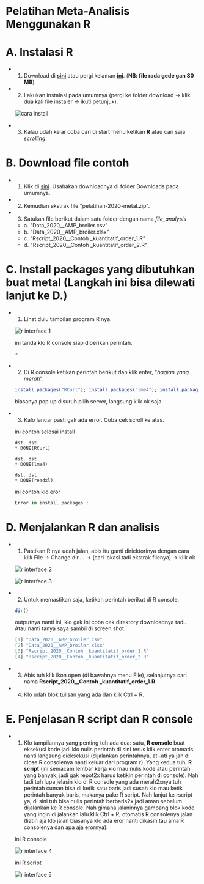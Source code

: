 # Pelatihan Meta-Analisis Menggunakan R

# A. Instalasi R
- 1. Download di [**sini**](https://cran.r-project.org/bin/windows/base/R-4.0.2-win.exe) atau pergi kelaman [**ini**](https://cran.r-project.org/bin/windows/base/). (**NB: file rada gede gan 80 MB**)
- 2. Lakukan instalasi pada umumnya (pergi ke folder download -> klik dua kali file instaler -> ikuti petunjuk).

   ![cara install](images/cara-install-r-windows.gif)

- 3. Kalau udah kelar coba cari di start menu ketikan **R** atau cari saja _scrolling_.

# B. Download file contoh
- 1. Klik di [sini](https://codeload.github.com/mohammad-miftakhus-sholikin/pelatihan-2020-metal/zip/master). Usahakan downloadnya di folder Downloads pada umumnya.
- 2. Kemudian ekstrak file "pelatihan-2020-metal.zip".
- 3. Satukan file berikut dalam satu folder dengan nama _file_analysis_
  - a. "Data_2020__AMP_broiler.csv" 
  - b. "Data_2020__AMP_broiler.xlsx"
  - c. "Rscript_2020__Contoh _kuantitatif_order_1.R"
  - d. "Rscript_2020__Contoh _kuantitatif_order_2.R"

# C. Install packages yang dibutuhkan buat metal (Langkah ini bisa dilewati lanjut ke D.)
- 1. Lihat dulu tampilan program R nya.

   ![r interface 1](images/rconsole1.png)

   ini tanda klo R console siap diberikan perintah.
   ```r
   >
   ```

- 2. Di R console ketikan perintah berikut dan klik enter, "*bagian yang merah*".
   ```r
   install.packages("RCurl"); install.packages("lme4"); install.packages("readxl")
   ```
   biasanya pop up disuruh pilih server, langsung klik ok saja.
- 3. Kalo lancar pasti gak ada error. Coba cek scroll ke atas.
   
   ini contoh selesai install
   ```
   dst. dst.
   * DONE(RCurl)
   
   dst. dst.
   * DONE(lme4)

   dst. dst.
   * DONE(readxl)
   ```
   ini contoh klo eror 
   ```r
   Error in install.packages :
   ```

# D. Menjalankan R dan analisis
- 1. Pastikan R nya udah jalan, abis itu ganti diriektorinya dengan cara kilk File -> Change dir.... -> (cari lokasi tadi ekstrak filenya) -> klik ok

   ![r interface 2](images/rconsole2.png)

   ![r interface 3](images/rconsole3.png)
- 2. Untuk memastikan saja, ketikan perintah berikut di R console.
   
   ```r
   dir()
   ```
   outputnya nanti ini, klo gak ini coba cek direktory downloadnya tadi. Atau nanti tanya saya sambil di screen shot.
   ```r
   [1] "Data_2020__AMP_broiler.csv" 
   [2] "Data_2020__AMP_broiler.xlsx"
   [3] "Rscript_2020__Contoh _kuantitatif_order_1.R"
   [4] "Rscript_2020__Contoh _kuantitatif_order_2.R"
   ```
- 3. Abis tuh klik ikon open (di bawahnya menu File), selanjutnya cari nama **Rscript_2020__Contoh _kuantitatif_order_1.R**.
- 4. Klo udah blok tulisan yang ada dan klik Ctrl + R.

# E. Penjelasan R script dan R console
- 1. Klo tampilannya yang penting tuh ada dua: satu, **R console** buat eksekusi kode jadi klo nulis perintah di sini terus klik enter otomatis nanti langsung dieksekusi (dijalankan perintahnya, ati-ati ya jan di close R consolenya nanti keluar dari program r). Yang kedua tuh, **R script** (ini semacam lembar kerja klo mau nulis kode atau perintah yang banyak, jadi gak repot2x harus ketikin perintah di console). Nah tadi tuh lupa jelasin klo di R console yang ada merah2xnya tuh perintah cuman bisa di ketik satu baris jadi susah klo mau ketik perintah banyak baris, makanya pake R script. Nah lanjut ke rscript ya, di sini tuh bisa nulis perintah berbaris2x jadi aman sebelum dijalankan ke R console. Nah gimana jalaninnya gampang blok kode yang ingin di jalankan lalu klik Ctrl + R, otomatis R consolenya jalan (liatin aja klo jalan biasanya klo ada eror nanti dikasih tau ama R consolenya dan apa aja erornya).
   
   ini R console

   ![r interface 4](images/rconsole4.png)
   
   ini R script
   
   ![r interface 5](images/rscript.png)

